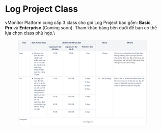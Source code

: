 # Log Project Class

vMonitor Platform cung cấp 3 class cho gói Log Project bao gồm: **Basic**, **Pro** và **Enterprise** (Coming soon). Tham khảo bảng bên dưới để bạn có thể lựa chọn class phù hợp.\


<figure><img src="../../../.gitbook/assets/image (27) (1).png" alt=""><figcaption></figcaption></figure>
